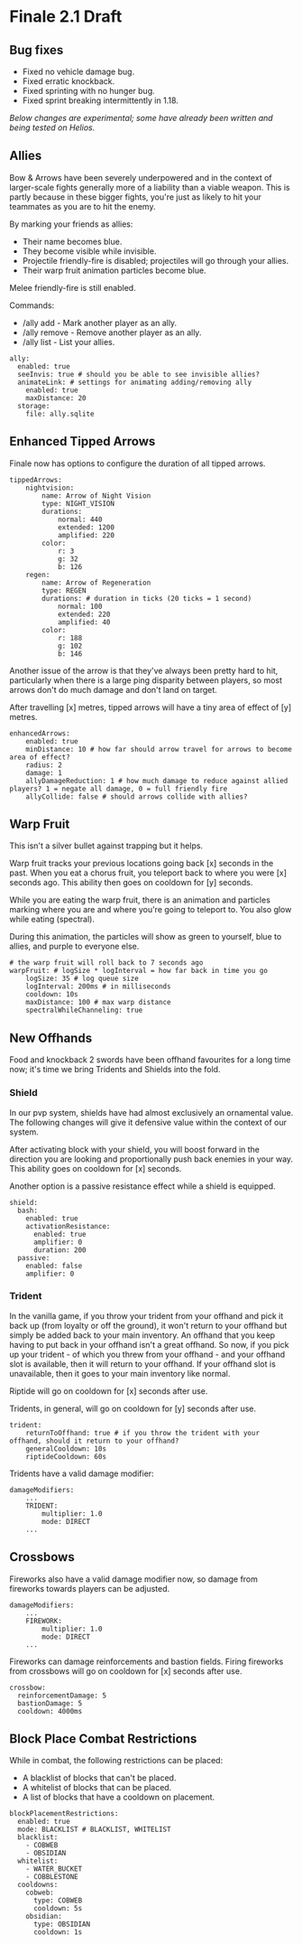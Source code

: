 # Finale 2.1 Draft

## Bug fixes

- Fixed no vehicle damage bug.
- Fixed erratic knockback.
- Fixed sprinting with no hunger bug.
- Fixed sprint breaking intermittently in 1.18.

*Below changes are experimental; some have already been written and being tested on Helios.*

## Allies

Bow & Arrows have been severely underpowered and in the context of larger-scale fights generally more of a liability than a viable weapon. This is partly because in these bigger fights, you're just as likely to hit your teammates as you are to hit the enemy.

By marking your friends as allies: 
- Their name becomes blue.
- They become visible while invisible.
- Projectile friendly-fire is disabled; projectiles will go through your allies.
- Their warp fruit animation particles become blue.

Melee friendly-fire is still enabled.

Commands:
- /ally add <player-name> - Mark another player as an ally.
- /ally remove <player-name> - Remove another player as an ally.
- /ally list - List your allies.

```
ally:
  enabled: true
  seeInvis: true # should you be able to see invisible allies?
  animateLink: # settings for animating adding/removing ally
    enabled: true
    maxDistance: 20
  storage:
    file: ally.sqlite
```

## Enhanced Tipped Arrows

Finale now has options to configure the duration of all tipped arrows.

```
tippedArrows:
    nightvision:
        name: Arrow of Night Vision
        type: NIGHT_VISION
        durations:
            normal: 440
            extended: 1200
            amplified: 220
        color:
            r: 3
            g: 32
            b: 126
    regen:
        name: Arrow of Regeneration
        type: REGEN
        durations: # duration in ticks (20 ticks = 1 second)
            normal: 100
            extended: 220
            amplified: 40
        color:
            r: 188
            g: 102
            b: 146
```

Another issue of the arrow is that they've always been pretty hard to hit, particularly when there is a large ping disparity between players, so most arrows don't do much damage and don't land on target.

After travelling [x] metres, tipped arrows will have a tiny area of effect of [y] metres.

```
enhancedArrows:
    enabled: true
    minDistance: 10 # how far should arrow travel for arrows to become area of effect?
    radius: 2
    damage: 1
    allyDamageReduction: 1 # how much damage to reduce against allied players? 1 = negate all damage, 0 = full friendly fire
    allyCollide: false # should arrows collide with allies?
```

## Warp Fruit

This isn't a silver bullet against trapping but it helps.

Warp fruit tracks your previous locations going back [x] seconds in the past. When you eat a chorus fruit, you teleport back to where you were [x] seconds ago. This ability then goes on cooldown for [y] seconds.

While you are eating the warp fruit, there is an animation and particles marking where you are and where you're going to teleport to. You also glow while eating (spectral).

During this animation, the particles will show as green to yourself, blue to allies, and purple to everyone else.

```
# the warp fruit will roll back to 7 seconds ago
warpFruit: # logSize * logInterval = how far back in time you go
    logSize: 35 # log queue size
    logInterval: 200ms # in milliseconds
    cooldown: 10s
    maxDistance: 100 # max warp distance
    spectralWhileChanneling: true
```

## New Offhands

Food and knockback 2 swords have been offhand favourites for a long time now; it's time we bring Tridents and Shields into the fold.

### Shield

In our pvp system, shields have had almost exclusively an ornamental value. The following changes will give it defensive value within the context of our system.

After activating block with your shield, you will boost forward in the direction you are looking and proportionally push back enemies in your way. This ability goes on cooldown for [x] seconds.

Another option is a passive resistance effect while a shield is equipped.

```
shield:
  bash:
    enabled: true
    activationResistance:
      enabled: true
      amplifier: 0
      duration: 200
  passive:
    enabled: false
    amplifier: 0
```

### Trident

In the vanilla game, if you throw your trident from your offhand and pick it back up (from loyalty or off the ground), it won't return to your offhand but simply be added back to your main inventory. An offhand that you keep having to put back in your offhand isn't a great offhand. So now, if you pick up your trident - of which you threw from your offhand - and your offhand slot is available, then it will return to your offhand. If your offhand slot is unavailable, then it goes to your main inventory like normal.

Riptide will go on cooldown for [x] seconds after use.

Tridents, in general, will go on cooldown for [y] seconds after use.

```
trident:
    returnToOffhand: true # if you throw the trident with your offhand, should it return to your offhand?
    generalCooldown: 10s
    riptideCooldown: 60s
```

Tridents have a valid damage modifier:
```
damageModifiers:
    ...
    TRIDENT:
        multiplier: 1.0
        mode: DIRECT
    ...
```

## Crossbows

Fireworks also have a valid damage modifier now, so damage from fireworks towards players can be adjusted.

```
damageModifiers:
    ...
    FIREWORK:
        multiplier: 1.0
        mode: DIRECT
    ...
```

Fireworks can damage reinforcements and bastion fields.
Firing fireworks from crossbows will go on cooldown for [x] seconds after use.

```
crossbow:
  reinforcementDamage: 5
  bastionDamage: 5
  cooldown: 4000ms
```

## Block Place Combat Restrictions

While in combat, the following restrictions can be placed:
- A blacklist of blocks that can't be placed.
- A whitelist of blocks that can be placed.
- A list of blocks that have a cooldown on placement.

```
blockPlacementRestrictions:
  enabled: true
  mode: BLACKLIST # BLACKLIST, WHITELIST
  blacklist:
    - COBWEB
    - OBSIDIAN
  whitelist:
    - WATER_BUCKET
    - COBBLESTONE
  cooldowns:
    cobweb:
      type: COBWEB
      cooldown: 5s
    obsidian:
      type: OBSIDIAN
      cooldown: 1s
```